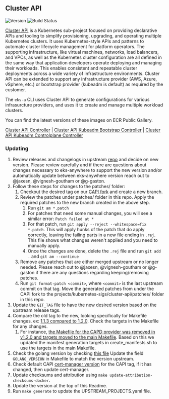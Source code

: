 ## **Cluster API**
![Version](https://img.shields.io/badge/version-v1.8.4-blue)
![Build Status](https://codebuild.us-west-2.amazonaws.com/badges?uuid=eyJlbmNyeXB0ZWREYXRhIjoiQVZ3TDBZZVVXZUZiVmtqLzVoOVcrV2FaMmxRRzJXRmJCRlZtQkNodXdWZ0FrNm0zQ3l5UzNqTkdsQXgwdzc0bTBZc1RIcjBhMUVFbEhIK3d2VDVPek1rPSIsIml2UGFyYW1ldGVyU3BlYyI6IkVuOGJxNXBPZEtDek81Q3giLCJtYXRlcmlhbFNldFNlcmlhbCI6MX0%3D&branch=main)

[Cluster API](https://github.com/kubernetes-sigs/cluster-api) is a Kubernetes sub-project focused on providing declarative APIs and tooling to simplify provisioning, upgrading, and operating multiple Kubernetes clusters. It uses Kubernetes-style APIs and patterns to automate cluster lifecycle management for platform operators. The supporting infrastructure, like virtual machines, networks, load balancers, and VPCs, as well as the Kubernetes cluster configuration are all defined in the same way that application developers operate deploying and managing their workloads. This enables consistent and repeatable cluster deployments across a wide variety of infrastructure environments. Cluster API can be extended to support any infrastructure provider (AWS, Azure, vSphere, etc.) or bootstrap provider (kubeadm is default) as required by the customer.

The `eks-a` CLI uses Cluster API to generate configurations for various infrasurcture providers, and uses it to create and manage multiple workload clusters.

You can find the latest versions of these images on ECR Public Gallery.

[Cluster API Controller](https://gallery.ecr.aws/eks-anywhere/kubernetes-sigs/cluster-api/cluster-api-controller) | 
[Cluster API Kubeadm Bootstrap Controller](https://gallery.ecr.aws/eks-anywhere/kubernetes-sigs/cluster-api/kubeadm-bootstrap-controller) | 
[Cluster API Kubeadm Controlplane Controller](https://gallery.ecr.aws/eks-anywhere/kubernetes-sigs/cluster-api/kubeadm-control-plane-controller)

### Updating

1. Review releases and changelogs in upstream [repo](https://github.com/kubernetes-sigs/cluster-api) and decide on new version.
   Please review carefully and if there are questions about changes necessary to eks-anywhere to support the new version
   and/or automatically update between eks-anywhere version reach out to @jaxesn, @vignesh-goutham or @g-gaston.
1. Follow these steps for changes to the patches/ folder:
   1. Checkout the desired tag on our [CAPI fork](https://github.com/abhay-krishna/cluster-api) and create a new branch.
   1. Review the patches under patches/ folder in this repo. Apply the required patches to the new branch created in the above step.
      1. Run `git am *.patch`
      1. For patches that need some manual changes, you will see a similar error: `Patch failed at *`
      1. For that patch, run `git apply --reject --whitespace=fix *.patch`. This will apply hunks of the patch that do apply correctly, leaving
      the failing parts in a new file ending in `.rej`. This file shows what changes weren't applied and you need to manually apply.
      1. Once the changes are done, delete the `.rej` file and run `git add .` and `git am --continue`
   1. Remove any patches that are either merged upstream or no longer needed. Please reach out to @jaxesn, @vignesh-goutham or @g-gaston if there are any questions regarding keeping/removing patches.
   1. Run `git format-patch <commit>`, where `<commit>` is the last upstream commit on that tag. Move the generated patches from under the CAPI fork to the projects/kubernetes-sigs/cluster-api/patches/ folder in this repo.
1. Update the `GIT_TAG` file to have the new desired version based on the upstream release tags.
1. Compare the old tag to the new, looking specifically for Makefile changes.
   ex: [1.1.3 compared to 1.2.0](https://github.com/kubernetes-sigs/cluster-api/compare/v1.1.3...v1.2.0). Check the targets in the Makefile
   for any changes.
   1. For instance, [the Makefile for the CAPD provider was removed in v1.2.0 and targets moved to the main Makefile](https://github.com/kubernetes-sigs/cluster-api/commit/88dc60e28be303d6c371a49d463f700076469c52).
   Based on this we updated the manifest generation targets in create_manifests.sh to use the targets in the main Makefile.
1. Check the golang version by checking [this file](https://github.com/kubernetes-sigs/cluster-api/blob/main/.github/workflows/release.yml#L26) Update the field `GOLANG_VERSION` in
   Makefile to match the version upstream.
1. Check default CAPI [cert-manager version]((https://github.com/kubernetes-sigs/cluster-api/blob/main/cmd/clusterctl/client/config/cert_manager_client.go#L32)) for the CAPI tag, if it has changed, then update cert-manager.
1. Update checksums and attribution using `make update-attribution-checksums-docker`.
1. Update the version at the top of this Readme.
1. Run `make generate` to update the UPSTREAM_PROJECTS.yaml file.
